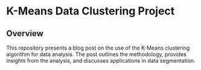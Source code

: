 # K-Means Data Clustering Project

## Overview

This repository presents a blog post on the use of the K-Means clustering algorithm for data analysis.
The post outlines the methodology, provides insights from the analysis, and discusses applications in data segmentation.
